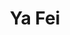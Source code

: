 ---
layout: place
title: "Ya Fei"
permalink: /pennsylvania/pittsburgh/ya-fei.html
stateAbbr: PA
stateName: Pennsylvania
cityName: Pittsburgh
place_id: ChIJJ1pDcElZNIgRAHhPpbSaYI8
photos:
  - name: >-
      places/ChIJJ1pDcElZNIgRAHhPpbSaYI8/photos/AeeoHcL0WnnWjNarKiAykyYac1u4Lp7daVWZbqGONGtqRhIptgyx8RkDXj7qr8jQAa8XH4aKmpAQXLMsXlUll-8ZfGuyWe-V2nLPRzqi2gGKei4DQiYhKoTn1XYKn32wc0PSJuaxoeOPv6ibG1ExcyntxmIW1dMYE9eIDY97ICNZurjS1xo__mWlK3Cq-sytNYKk48ErbuQfvQU3diqNPO9wBER03S8-ZDTEqEkOT3hsA846lyOj1SBRaT46nyzjYrLKI4knbgng2E-E6EMrfR5v3ygupRKRmgPOxUxX9NiTacSDmpL9ATc3mEluLUmNOZNcijFVUiPXQmqwz0RnFUT_HwwRyNCuYdIcoXJL3CoQ8wmAKi5RLw7WVyvpdIJrNJDQbHsW2Oir3Z879sI0lnnO4ui5myBMEvlBpaU1oXbHy7tjow
    widthPx: 2030
    heightPx: 2442
    authorAttributions:
      - displayName: Steve Hunsader
        uri: https://maps.google.com/maps/contrib/103367844826769047545
        photoUri: >-
          https://lh3.googleusercontent.com/a-/ALV-UjX--aXjI1C17YBE-jMlYjgnOZZ8AERLnH72_cSEx4KT3x63D7AkAg=s100-p-k-no-mo
    flagContentUri: >-
      https://www.google.com/local/imagery/report/?cb_client=maps_api_places.places_api&image_key=!1e10!2sCIHM0ogKEICAgIDprdLaPg&hl=en-US
    googleMapsUri: >-
      https://www.google.com/maps/place//data=!3m4!1e2!3m2!1sCIHM0ogKEICAgIDprdLaPg!2e10!4m2!3m1!1s0x8834594970435a27:0x8f609ab4a54f7800
  - name: >-
      places/ChIJJ1pDcElZNIgRAHhPpbSaYI8/photos/AeeoHcKI2INGeXa8tLaw7tGoO9UhKZ7OWy7OZW__Bg5Wbz-tr_TdQtGjEZlfgXYz-gg1kL5JhCXMRfuTp6EZE51N_687gOhq3BgO_wS2AM-m7E085ciIlnZf-3XPcRXyeF_eJniuf_4w8irrwOAYwRDfe_VbwcyOieJEYqGQAhzSTyoUpXA-G-vpO9L9xfknRbVDDhi22UecwgnvKMCkWXEdUiiXKErQ38SLVWF-F-Mk88J4SU0z3ozMpx1sd7C55aPk4H_C4d2IhDl_djFiJm00bqWGaBf1Veu8rvFeGS9AkCJl8Q
    widthPx: 1616
    heightPx: 910
    authorAttributions:
      - displayName: Ya Fei
        uri: https://maps.google.com/maps/contrib/101516269135987956877
        photoUri: >-
          https://lh3.googleusercontent.com/a-/ALV-UjVbO5g6qLbsishtBJ-fgy6uG7cEK7em-FQdOxC3Ky68m5iL5M4=s100-p-k-no-mo
    flagContentUri: >-
      https://www.google.com/local/imagery/report/?cb_client=maps_api_places.places_api&image_key=!1e10!2sAF1QipNg3emBKmvfNw86AQQv3dPzTuapqeIcpqlQoBNE&hl=en-US
    googleMapsUri: >-
      https://www.google.com/maps/place//data=!3m4!1e2!3m2!1sAF1QipNg3emBKmvfNw86AQQv3dPzTuapqeIcpqlQoBNE!2e10!4m2!3m1!1s0x8834594970435a27:0x8f609ab4a54f7800
  - name: >-
      places/ChIJJ1pDcElZNIgRAHhPpbSaYI8/photos/AeeoHcItTYYRkHQqJvaiyIokOY86cAICg2rDT2tTBpN0gNwhXjZD5ZmJPkhdd6eUngPSst0T3QpD7nhkEv5lU3GyeAbh1voV1SbzY7VawXL6E5udbciLiwuu7ly1LGtzhYzuX3N6m7D8MJ25jpVdHgW5fXVdtdV7iwW31h9GkfXZGcYqJJ4io9zaYILhIXaN895l1dkXHaFwC_q9lkytV2SxI0uladZQf04UXcjtCDljkvSU9d9dRqFDDbC4q1aZGsmmaJ4-3e4BDAgX3r6Anj2u3-X4y-mOg32gsvPWoChx81DFKA
    widthPx: 1616
    heightPx: 1080
    authorAttributions:
      - displayName: Ya Fei
        uri: https://maps.google.com/maps/contrib/101516269135987956877
        photoUri: >-
          https://lh3.googleusercontent.com/a-/ALV-UjVbO5g6qLbsishtBJ-fgy6uG7cEK7em-FQdOxC3Ky68m5iL5M4=s100-p-k-no-mo
    flagContentUri: >-
      https://www.google.com/local/imagery/report/?cb_client=maps_api_places.places_api&image_key=!1e10!2sAF1QipMxyBhE4i-iHKm0fE649hKvp_4pgNN6XxKW0jut&hl=en-US
    googleMapsUri: >-
      https://www.google.com/maps/place//data=!3m4!1e2!3m2!1sAF1QipMxyBhE4i-iHKm0fE649hKvp_4pgNN6XxKW0jut!2e10!4m2!3m1!1s0x8834594970435a27:0x8f609ab4a54f7800
  - name: >-
      places/ChIJJ1pDcElZNIgRAHhPpbSaYI8/photos/AeeoHcLqixeZ_80Nxn3-ngDjqAC0P8WN-KvifjgUOZxVgMkY4zG6d06Zy6fATVCngq4oHNuU3TUKjKUVGpe6HvLPi7yPqfI9t2vWP2XK_zpx0SrLHyZKbfm4fIcEoHUEw1p70RANjMojO5jlJ-SW4WKkxQz8pNODqFNw3sumK7fJ9_gHB1FREG6gOrcEJjT4UBiZ_v6xCfMLEZmh39Q0lQk3Usy8LVj0BfTRE4eaeVG-BSJh2mptF9dB8GYNHv5wAXfzZiyN7dY3O-mlXnXvbDca-c9Vvkf-F-SC91e6aM1AKJpmeg
    widthPx: 4032
    heightPx: 3024
    authorAttributions:
      - displayName: Ya Fei
        uri: https://maps.google.com/maps/contrib/101516269135987956877
        photoUri: >-
          https://lh3.googleusercontent.com/a-/ALV-UjVbO5g6qLbsishtBJ-fgy6uG7cEK7em-FQdOxC3Ky68m5iL5M4=s100-p-k-no-mo
    flagContentUri: >-
      https://www.google.com/local/imagery/report/?cb_client=maps_api_places.places_api&image_key=!1e10!2sAF1QipNWDgbo_gX8LMDas_j10F10aH00SF5NZoDYlRep&hl=en-US
    googleMapsUri: >-
      https://www.google.com/maps/place//data=!3m4!1e2!3m2!1sAF1QipNWDgbo_gX8LMDas_j10F10aH00SF5NZoDYlRep!2e10!4m2!3m1!1s0x8834594970435a27:0x8f609ab4a54f7800
  - name: >-
      places/ChIJJ1pDcElZNIgRAHhPpbSaYI8/photos/AeeoHcJL1O6w4AcLyiG90mrFpnRqwb-ooRwcdHeNFalONfLr66V-_Ul83NUGfc8DQzK2C3JAnvzxXphenI091ND93CcIBhai8b-bMdG6Ixbf37ovqtdRDOmd-dPI-KbFAVrisIQKDgZd5vU4Bep5pgnnCVP1A7fEy97dI_7XdHfIwEJRkoS0ToD9bl-qKGjiT9tCTLbnp0pUsMV9hyePyqdGkAQKedVX28DYBHUTD7-vhGNiWMAXXBF5wdBtJ7XwJzVPr4sOQUChBsQm1EI3G_l32SZH66uN5AjF0rP_-Se71PuDtg
    widthPx: 3870
    heightPx: 2586
    authorAttributions:
      - displayName: Ya Fei
        uri: https://maps.google.com/maps/contrib/101516269135987956877
        photoUri: >-
          https://lh3.googleusercontent.com/a-/ALV-UjVbO5g6qLbsishtBJ-fgy6uG7cEK7em-FQdOxC3Ky68m5iL5M4=s100-p-k-no-mo
    flagContentUri: >-
      https://www.google.com/local/imagery/report/?cb_client=maps_api_places.places_api&image_key=!1e10!2sAF1QipPdLELKLUcElmCobPjcvDjNFmWhdVs97Yj4J18S&hl=en-US
    googleMapsUri: >-
      https://www.google.com/maps/place//data=!3m4!1e2!3m2!1sAF1QipPdLELKLUcElmCobPjcvDjNFmWhdVs97Yj4J18S!2e10!4m2!3m1!1s0x8834594970435a27:0x8f609ab4a54f7800
  - name: >-
      places/ChIJJ1pDcElZNIgRAHhPpbSaYI8/photos/AeeoHcK10POBA75XXLC5F_hA5-jIUH74MFvT0ykWOJM5DK6e0RRVP5UNeu12t66ULu3MsixSMW2N959fpPREWxrXTRK6YlA77jJJBYjGlZ4L46hO1ZBAMJ-SwJjJN7qVv0hXxW9nZiGWfNUlXizxVtPJ9PSsMS1RPXxB5gAxR7aBYMBGCoc4WvgLw1p4LtdeEhXHTaw6Gba10yscr1h2QCIJDFUcUyhbxB3V1eUXZhAxNAxaQoztjuPXDyfucaUandFAHizEgTyKGFo_jdgaZy_KTrOJiE5SO_yRfp1eYiq1kR8QJQ
    widthPx: 1080
    heightPx: 1616
    authorAttributions:
      - displayName: Ya Fei
        uri: https://maps.google.com/maps/contrib/101516269135987956877
        photoUri: >-
          https://lh3.googleusercontent.com/a-/ALV-UjVbO5g6qLbsishtBJ-fgy6uG7cEK7em-FQdOxC3Ky68m5iL5M4=s100-p-k-no-mo
    flagContentUri: >-
      https://www.google.com/local/imagery/report/?cb_client=maps_api_places.places_api&image_key=!1e10!2sAF1QipOuvRiZHgLVCFiKI_edrCAwO6k_QAP1VrQRnG4N&hl=en-US
    googleMapsUri: >-
      https://www.google.com/maps/place//data=!3m4!1e2!3m2!1sAF1QipOuvRiZHgLVCFiKI_edrCAwO6k_QAP1VrQRnG4N!2e10!4m2!3m1!1s0x8834594970435a27:0x8f609ab4a54f7800
  - name: >-
      places/ChIJJ1pDcElZNIgRAHhPpbSaYI8/photos/AeeoHcKVMFJ6dGy_PhuTztJR5hPZAQZrsmo9nXyCJVzW0eYK79c6W3sep8TzSHRdcQt1AAd41CjbUBsZjdsh7mI52YZhDD09cUgoHlQYDx63qo0WNtmQP35QmVPbLTNS-q4vLVVH-I3F8jn00yu27k3DWu4O3X-riE3QPVM-7c02iuCaIj8cccxd_Bufl76qE0mpCZwSt3CCc1TY0Bq9Ng0aqbjGazjJTK_CjYIS1YCTrGyTuBsH7c2AriT7sPKfIP4m7fTtUb9ruFvrtJ2dtOW8qhv_jAVvXFPJR8lE3jIf8_PtqA
    widthPx: 1080
    heightPx: 1616
    authorAttributions:
      - displayName: Ya Fei
        uri: https://maps.google.com/maps/contrib/101516269135987956877
        photoUri: >-
          https://lh3.googleusercontent.com/a-/ALV-UjVbO5g6qLbsishtBJ-fgy6uG7cEK7em-FQdOxC3Ky68m5iL5M4=s100-p-k-no-mo
    flagContentUri: >-
      https://www.google.com/local/imagery/report/?cb_client=maps_api_places.places_api&image_key=!1e10!2sAF1QipN-zFEfWnwjNyk-YU3VOIzuoHz0cqRljwrrYYf_&hl=en-US
    googleMapsUri: >-
      https://www.google.com/maps/place//data=!3m4!1e2!3m2!1sAF1QipN-zFEfWnwjNyk-YU3VOIzuoHz0cqRljwrrYYf_!2e10!4m2!3m1!1s0x8834594970435a27:0x8f609ab4a54f7800
  - name: >-
      places/ChIJJ1pDcElZNIgRAHhPpbSaYI8/photos/AeeoHcISxe08wGOAxxtI9k8xHFfiwcLBcBhkfDbbL0BnbwnFNhvzP8re0YltRGLanmz07it9tv0cc4cVcWyQq6UWZg_wkZ_uhw8mzaBu_x8BoMCqSflwFNi5JxfEeMsn83ImmvY8tgjiBwgJdf9uP9F3Vzhv1qCqm_h1h0RP3OuarauJD9GFCUGYFGwQpapnqBVLNhNbGTHFZfE0Yc9kqB3GEbkNjfobSb4jJG6NAvV11OhrQEBbj6n-uTx_L917SwbdxZdNV7QrZsicq3iOCVq9MgT3oqSd8bYa3Pj2PgVSDeB8IWBLNwtU4NAKmwZbnaQOe-0DzBkq1S2cYayBovWrb_o8u-o6yWaoadfvVAjQjRNyR3wFX-oX1T8HeRAArXeO45iecXvwfLSSjyux9zQ4g-KmhpOwAM12_fHVXR8xF8J4YSwk
    widthPx: 4000
    heightPx: 3000
    authorAttributions:
      - displayName: Qualified Commercial Service LLC.
        uri: https://maps.google.com/maps/contrib/114084360269940928866
        photoUri: >-
          https://lh3.googleusercontent.com/a-/ALV-UjVok3riqXEuMgG3CgPGXuc_VM14dOHcbUWhUMa53b4PBWJkWVBOAA=s100-p-k-no-mo
    flagContentUri: >-
      https://www.google.com/local/imagery/report/?cb_client=maps_api_places.places_api&image_key=!1e10!2sCIHM0ogKEICAgICr_rzykQE&hl=en-US
    googleMapsUri: >-
      https://www.google.com/maps/place//data=!3m4!1e2!3m2!1sCIHM0ogKEICAgICr_rzykQE!2e10!4m2!3m1!1s0x8834594970435a27:0x8f609ab4a54f7800
  - name: >-
      places/ChIJJ1pDcElZNIgRAHhPpbSaYI8/photos/AeeoHcJUHurUa-A_mqgTtvzeq8y7qL8chIxf6KTts3gQZcHOCrWXTz5CjQjzsPmRhXptfbXtuPbzz_-HcGNaMOxWw37QEvxn_x1FlZnjDZyOxMI-1oXi2s6RAW0jFFhmiIJWqgB2yJKIzjZx4HD2u4qsB6HrpFPPfSZnUkYrujmN08DeFaBaaNPsuZMd3-c7pJbHB2jiUOEQWY4yRAf_UWcBxSSbEJesrh6VWchcPJQ2ASXqNYbIXXIO31NXe2-fN_AhVIOAh3KvNi72IDnTHVrSAa_GJnicLZzZa9ui1lAv1Mrze1iEjRzSrpFHU4QflkSgbHGXM5NCyZqyTiw6TThNaJDlASo7g3hNmKmil9-QtZm26zd1m-0d15x4a3Q8HUK1h4AYJLJsbgZuOeY5tRMG-iwqp2lYk5D3nq43zUQUMWw5OQ
    widthPx: 4080
    heightPx: 3072
    authorAttributions:
      - displayName: Carl Block
        uri: https://maps.google.com/maps/contrib/109856623734276121075
        photoUri: >-
          https://lh3.googleusercontent.com/a-/ALV-UjXATtiLnOi94hd-EitYJ-lZFh5zyBtAjSztqxoeYwvEByKtNTJN=s100-p-k-no-mo
    flagContentUri: >-
      https://www.google.com/local/imagery/report/?cb_client=maps_api_places.places_api&image_key=!1e10!2sCIHM0ogKEICAgIClx4G7OA&hl=en-US
    googleMapsUri: >-
      https://www.google.com/maps/place//data=!3m4!1e2!3m2!1sCIHM0ogKEICAgIClx4G7OA!2e10!4m2!3m1!1s0x8834594970435a27:0x8f609ab4a54f7800
  - name: >-
      places/ChIJJ1pDcElZNIgRAHhPpbSaYI8/photos/AeeoHcK3V1agWbUwYa9zAGGE4Ct35g04sF9IYX4Vzg17S5q_8TABhr26C6CUKVwm0hyN73TvnvLzLkNb-O0Shu_xqOBzk_7klYnK2VTDxJKeKhoHzMt-ZvpkfUAS50UD57HVCkt14jttM1jzrvuR9OMu_q_Pnd83FNUkjPPlw9cr4Ssi7tIHDg6VdarxSPLLvFat_t7k44gzJncYEFm1j6v799G_Aepz9FFv-cgzzY5Fe8SI6jLKgZZSXjrRGj65SLZbEAjNrYGkWhepJiMIzWVN6b0U-t4upEbw20ViKRfEjkoZ6g
    widthPx: 3024
    heightPx: 4032
    authorAttributions:
      - displayName: Ya Fei
        uri: https://maps.google.com/maps/contrib/101516269135987956877
        photoUri: >-
          https://lh3.googleusercontent.com/a-/ALV-UjVbO5g6qLbsishtBJ-fgy6uG7cEK7em-FQdOxC3Ky68m5iL5M4=s100-p-k-no-mo
    flagContentUri: >-
      https://www.google.com/local/imagery/report/?cb_client=maps_api_places.places_api&image_key=!1e10!2sAF1QipP_nV4X6yExYsSK6HTttGhHE7RjBOlhse5Hg94a&hl=en-US
    googleMapsUri: >-
      https://www.google.com/maps/place//data=!3m4!1e2!3m2!1sAF1QipP_nV4X6yExYsSK6HTttGhHE7RjBOlhse5Hg94a!2e10!4m2!3m1!1s0x8834594970435a27:0x8f609ab4a54f7800
address: 1980 Park Manor Blvd, Pittsburgh, PA 15205, USA
street: 1980 Park Manor Blvd
city: Pittsburgh
state: PA
zip: '15205'
country: USA
neighborhood: null
latitude: '40.454290'
longitude: '-80.169177'
accessibility_options:
  wheelchairAccessibleParking: true
  wheelchairAccessibleEntrance: true
  wheelchairAccessibleRestroom: true
  wheelchairAccessibleSeating: true
business_status: OPERATIONAL
name: Ya Fei
google_maps_links:
  directionsUri: >-
    https://www.google.com/maps/dir//''/data=!4m7!4m6!1m1!4e2!1m2!1m1!1s0x8834594970435a27:0x8f609ab4a54f7800!3e0
  placeUri: https://maps.google.com/?cid=10331427645846157312
  writeAReviewUri: >-
    https://www.google.com/maps/place//data=!4m3!3m2!1s0x8834594970435a27:0x8f609ab4a54f7800!12e1
  reviewsUri: >-
    https://www.google.com/maps/place//data=!4m4!3m3!1s0x8834594970435a27:0x8f609ab4a54f7800!9m1!1b1
  photosUri: >-
    https://www.google.com/maps/place//data=!4m3!3m2!1s0x8834594970435a27:0x8f609ab4a54f7800!10e5
primary_type: Chinese Restaurant
opening_hours:
  regular: null
  current: null
secondary_opening_hours:
  regular:
    weekdayDescriptions: null
    type: null
  current:
    weekdayDescriptions: null
    type: null
phone: (412) 788-9388
price_level: PRICE_LEVEL_MODERATE
price_range: $20 &ndash; $30
rating: '4.2'
rating_count: 566
website: http://www.yafeipgh.com/
description: >-
  Basic pick for familiar Chinese & Japanese fare such as sushi & sashimi
  offering local delivery.
reviews:
  - name: >-
      places/ChIJJ1pDcElZNIgRAHhPpbSaYI8/reviews/ChdDSUhNMG9nS0VJQ0FnSUQzdWJHbHNnRRAB
    relativePublishTimeDescription: 4 months ago
    rating: 5
    text:
      text: >-
        OMG 😱 so good! Amazing ponzo sauce 🤤


        Seriously fantastic. I had sweetheart roll with regular tuna, fatty
        tuna, yellowtail belly sashimi. OMG have to fan girl over that
        yellowtail belly! Melt in my mouth creamy texture!


        Had miso soup and seaweed salad, also delicious. Enjoyed the bigger
        chunks of tofu in the soup!


        A little pricey, $100 for two people, but we had a decent amount of food
        between the two of us & the quality of the food is top notch. Our server
        was perfect! Our water never ran out, but didn't hover or bother us with
        endless chatter.


        We definitely will be back again and again. Got my eye on some delicious
        sounding cocktails next time!
      languageCode: en
    originalText:
      text: >-
        OMG 😱 so good! Amazing ponzo sauce 🤤


        Seriously fantastic. I had sweetheart roll with regular tuna, fatty
        tuna, yellowtail belly sashimi. OMG have to fan girl over that
        yellowtail belly! Melt in my mouth creamy texture!


        Had miso soup and seaweed salad, also delicious. Enjoyed the bigger
        chunks of tofu in the soup!


        A little pricey, $100 for two people, but we had a decent amount of food
        between the two of us & the quality of the food is top notch. Our server
        was perfect! Our water never ran out, but didn't hover or bother us with
        endless chatter.


        We definitely will be back again and again. Got my eye on some delicious
        sounding cocktails next time!
      languageCode: en
    authorAttribution:
      displayName: Christine Powell
      uri: https://www.google.com/maps/contrib/102328650299096588636/reviews
      photoUri: >-
        https://lh3.googleusercontent.com/a-/ALV-UjVid2q0hwvf9AjugqNWTaTtzSY7CmiLfEN_ECC7EKbpdh_ZuN3I=s128-c0x00000000-cc-rp-mo-ba4
    publishTime: '2024-11-16T17:17:24.733950Z'
    flagContentUri: >-
      https://www.google.com/local/review/rap/report?postId=ChdDSUhNMG9nS0VJQ0FnSUQzdWJHbHNnRRAB&d=17924085&t=1
    googleMapsUri: >-
      https://www.google.com/maps/reviews/data=!4m6!14m5!1m4!2m3!1sChdDSUhNMG9nS0VJQ0FnSUQzdWJHbHNnRRAB!2m1!1s0x8834594970435a27:0x8f609ab4a54f7800
  - name: >-
      places/ChIJJ1pDcElZNIgRAHhPpbSaYI8/reviews/ChZDSUhNMG9nS0VJQ0FnSUNfOV9mS0dnEAE
    relativePublishTimeDescription: a month ago
    rating: 5
    text:
      text: >-
        Best Chinese food we've found in the greater Pittsburgh area.  And they
        serve Coke products.  So good! We'll be back!!
      languageCode: en
    originalText:
      text: >-
        Best Chinese food we've found in the greater Pittsburgh area.  And they
        serve Coke products.  So good! We'll be back!!
      languageCode: en
    authorAttribution:
      displayName: Bob Harrison
      uri: https://www.google.com/maps/contrib/112890866875691334362/reviews
      photoUri: >-
        https://lh3.googleusercontent.com/a/ACg8ocI8sHxXHQcMs6pP3DHvxGAKBLAWyUr1Hrm2qQCxPYFAEKWoiw=s128-c0x00000000-cc-rp-mo-ba4
    publishTime: '2025-02-18T19:42:04.807767Z'
    flagContentUri: >-
      https://www.google.com/local/review/rap/report?postId=ChZDSUhNMG9nS0VJQ0FnSUNfOV9mS0dnEAE&d=17924085&t=1
    googleMapsUri: >-
      https://www.google.com/maps/reviews/data=!4m6!14m5!1m4!2m3!1sChZDSUhNMG9nS0VJQ0FnSUNfOV9mS0dnEAE!2m1!1s0x8834594970435a27:0x8f609ab4a54f7800
  - name: >-
      places/ChIJJ1pDcElZNIgRAHhPpbSaYI8/reviews/ChZDSUhNMG9nS0VJQ0FnSUNYa3JuT0l3EAE
    relativePublishTimeDescription: 6 months ago
    rating: 4
    text:
      text: >-
        Not far from airport, service was good and fast, clean environment, but
        $30 for a small soup and poke bowl seems a bit high. The food was great
        and had authentic flavor.
      languageCode: en
    originalText:
      text: >-
        Not far from airport, service was good and fast, clean environment, but
        $30 for a small soup and poke bowl seems a bit high. The food was great
        and had authentic flavor.
      languageCode: en
    authorAttribution:
      displayName: Lauren (Rose)
      uri: https://www.google.com/maps/contrib/103427678060081498662/reviews
      photoUri: >-
        https://lh3.googleusercontent.com/a-/ALV-UjXN5Gm4dUVjdqSCaRHtv-ycHkPrq-l98jG1SDwlYeyhmBfjpwFTAw=s128-c0x00000000-cc-rp-mo-ba7
    publishTime: '2024-10-14T19:00:14.834316Z'
    flagContentUri: >-
      https://www.google.com/local/review/rap/report?postId=ChZDSUhNMG9nS0VJQ0FnSUNYa3JuT0l3EAE&d=17924085&t=1
    googleMapsUri: >-
      https://www.google.com/maps/reviews/data=!4m6!14m5!1m4!2m3!1sChZDSUhNMG9nS0VJQ0FnSUNYa3JuT0l3EAE!2m1!1s0x8834594970435a27:0x8f609ab4a54f7800
  - name: >-
      places/ChIJJ1pDcElZNIgRAHhPpbSaYI8/reviews/ChdDSUhNMG9nS0VJQ0FnSUNMdi1PSm9RRRAB
    relativePublishTimeDescription: 9 months ago
    rating: 5
    text:
      text: >-
        First time checking out this place as we were hitting the stores for
        Halloween merch.


        The restaurant was clean with speedy staff.


        The egg roll (and spring roll) were delightful, be careful, the spicy
        mustard sauce is REALLY strong!


        We ordered two sushi rolls, the simple eel roll and the 'Sexy Salmon'
        and the sushi did not disappoint!


        Looking forward to the next visit now!
      languageCode: en
    originalText:
      text: >-
        First time checking out this place as we were hitting the stores for
        Halloween merch.


        The restaurant was clean with speedy staff.


        The egg roll (and spring roll) were delightful, be careful, the spicy
        mustard sauce is REALLY strong!


        We ordered two sushi rolls, the simple eel roll and the 'Sexy Salmon'
        and the sushi did not disappoint!


        Looking forward to the next visit now!
      languageCode: en
    authorAttribution:
      displayName: Tracy Rudzinski
      uri: https://www.google.com/maps/contrib/110540171150093161369/reviews
      photoUri: >-
        https://lh3.googleusercontent.com/a-/ALV-UjV4N4RYsHWO0hVqp6v-h3pVCP3ec8-6JscVFoAKPgnVLxji7VA1=s128-c0x00000000-cc-rp-mo-ba5
    publishTime: '2024-06-24T10:46:49.127028Z'
    flagContentUri: >-
      https://www.google.com/local/review/rap/report?postId=ChdDSUhNMG9nS0VJQ0FnSUNMdi1PSm9RRRAB&d=17924085&t=1
    googleMapsUri: >-
      https://www.google.com/maps/reviews/data=!4m6!14m5!1m4!2m3!1sChdDSUhNMG9nS0VJQ0FnSUNMdi1PSm9RRRAB!2m1!1s0x8834594970435a27:0x8f609ab4a54f7800
  - name: >-
      places/ChIJJ1pDcElZNIgRAHhPpbSaYI8/reviews/ChZDSUhNMG9nS0VJQ0FnSUREMl96Z0x3EAE
    relativePublishTimeDescription: 12 months ago
    rating: 5
    text:
      text: >-
        Someone at LA fitness told me about this place and I’m glad we tried it.
        The food is really good. Service is efficient and to the point too.
        Definitely will go back again to try more of the menu. We got lettuce
        wrap, odun, and another type of their noodle dishes and everything
        tasted fantastic.

        The atmosphere is a little dead tho. No background music and very quiet!
        But food is good!
      languageCode: en
    originalText:
      text: >-
        Someone at LA fitness told me about this place and I’m glad we tried it.
        The food is really good. Service is efficient and to the point too.
        Definitely will go back again to try more of the menu. We got lettuce
        wrap, odun, and another type of their noodle dishes and everything
        tasted fantastic.

        The atmosphere is a little dead tho. No background music and very quiet!
        But food is good!
      languageCode: en
    authorAttribution:
      displayName: Rana Zakerzadeh
      uri: https://www.google.com/maps/contrib/114811988853182594002/reviews
      photoUri: >-
        https://lh3.googleusercontent.com/a-/ALV-UjUkPzwk9nwNzfiQULTqGziqYluG_zr9zr9G4NfjBSxurjyxIaHu=s128-c0x00000000-cc-rp-mo-ba5
    publishTime: '2024-04-14T15:54:10.441202Z'
    flagContentUri: >-
      https://www.google.com/local/review/rap/report?postId=ChZDSUhNMG9nS0VJQ0FnSUREMl96Z0x3EAE&d=17924085&t=1
    googleMapsUri: >-
      https://www.google.com/maps/reviews/data=!4m6!14m5!1m4!2m3!1sChZDSUhNMG9nS0VJQ0FnSUREMl96Z0x3EAE!2m1!1s0x8834594970435a27:0x8f609ab4a54f7800
parking_options:
  freeParkingLot: true
  freeStreetParking: true
  valetParking: false
payment_options:
  acceptsCreditCards: true
  acceptsDebitCards: true
  acceptsCashOnly: false
  acceptsNfc: true
allow_dogs: null
curbside_pickup: null
delivery: true
dine_in: true
good_for_children: true
good_for_groups: true
good_for_sports: false
live_music: false
menu_for_children: true
outdoor_seating: false
reservable: true
restroom: true
serves_beer: true
serves_breakfast: false
serves_brunch: false
serves_cocktails: true
serves_coffee: true
serves_dinner: true
serves_dessert: true
serves_lunch: true
serves_vegetarian_food: true
serves_wine: true
takeout: true

---